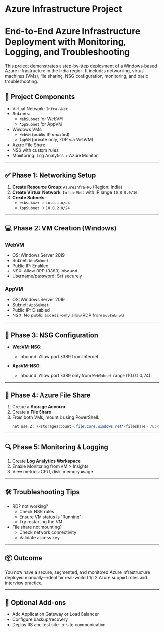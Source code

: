 # Azure Infrastructure Project

# End-to-End Azure Infrastructure Deployment with Monitoring, Logging, and Troubleshooting

This project demonstrates a step-by-step deployment of a Windows-based Azure infrastructure in the India region. It includes networking, virtual machines (VMs), file sharing, NSG configuration, monitoring, and basic troubleshooting.

## 🧱 Project Components

- Virtual Network: `Infra-VNet`
- Subnets:
  - `WebSubnet` for WebVM
  - `AppSubnet` for AppVM
- Windows VMs:
  - `WebVM` (public IP enabled)
  - `AppVM` (private only, RDP via WebVM)
- Azure File Share
- NSG with custom rules
- Monitoring: Log Analytics + Azure Monitor

---

## ✅ Phase 1: Networking Setup

1. **Create Resource Group**: `AzureInfra-RG` (Region: India)
2. **Create Virtual Network**: `Infra-VNet` with IP range `10.0.0.0/16`
3. **Create Subnets**:
   - `WebSubnet` → `10.0.1.0/24`
   - `AppSubnet` → `10.0.2.0/24`

---

## 💻 Phase 2: VM Creation (Windows)

### WebVM

- OS: Windows Server 2019
- Subnet: `WebSubnet`
- Public IP: Enabled
- NSG: Allow RDP (3389) inbound
- Username/password: Set securely

### AppVM

- OS: Windows Server 2019
- Subnet: `AppSubnet`
- Public IP: Disabled
- NSG: No public access (only allow RDP from `WebSubnet`)

---

## 🔐 Phase 3: NSG Configuration

- **WebVM-NSG**:  
  - Inbound: Allow port 3389 from Internet

- **AppVM-NSG**:  
  - Inbound: Allow port 3389 only from `WebSubnet` range (10.0.1.0/24)

---

## 🔗 Phase 4: Azure File Share

1. Create a **Storage Account**
2. Create a **File Share**
3. From both VMs, mount it using PowerShell:
   ```powershell
   net use Z: \<storageaccount>.file.core.windows.net\<fileshare> /u:<storageaccount> <key>
   ```

---

## 🔍 Phase 5: Monitoring & Logging

1. Create **Log Analytics Workspace**
2. Enable Monitoring from VM > Insights
3. View metrics: CPU, disk, memory usage

---

## 🛠️ Troubleshooting Tips

- RDP not working?
  - Check NSG rules
  - Ensure VM status is "Running"
  - Try restarting the VM
- File share not mounting?
  - Check network connectivity
  - Validate access key

---

## 📦 Outcome

You now have a secure, segmented, and monitored Azure infrastructure deployed manually—ideal for real-world L1/L2 Azure support roles and interview practice.

---

## 🔗 Optional Add-ons

- Add Application Gateway or Load Balancer
- Configure backup/recovery
- Deploy IIS and test site-to-site communication
